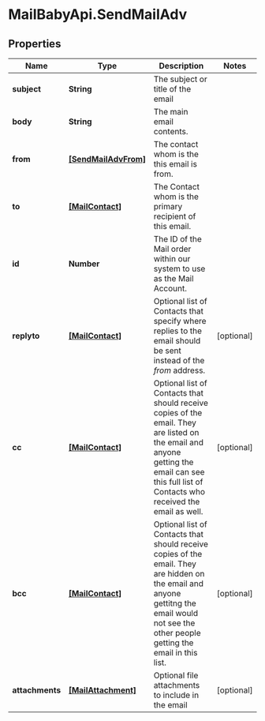 # MailBabyApi.SendMailAdv

## Properties

Name | Type | Description | Notes
------------ | ------------- | ------------- | -------------
**subject** | **String** | The subject or title of the email | 
**body** | **String** | The main email contents. | 
**from** | [**[SendMailAdvFrom]**](SendMailAdvFrom.md) | The contact whom is the this email is from. | 
**to** | [**[MailContact]**](MailContact.md) | The Contact whom is the primary recipient of this email. | 
**id** | **Number** | The ID of the Mail order within our system to use as the Mail Account. | 
**replyto** | [**[MailContact]**](MailContact.md) | Optional list of Contacts that specify where replies to the email should be sent instead of the _from_ address. | [optional] 
**cc** | [**[MailContact]**](MailContact.md) | Optional list of Contacts that should receive copies of the email.  They are listed on the email and anyone getting the email can see this full list of Contacts who received the email as well. | [optional] 
**bcc** | [**[MailContact]**](MailContact.md) | Optional list of Contacts that should receive copies of the email.  They are hidden on the email and anyone gettitng the email would not see the other people getting the email in this list. | [optional] 
**attachments** | [**[MailAttachment]**](MailAttachment.md) | Optional file attachments to include in the email | [optional] 


